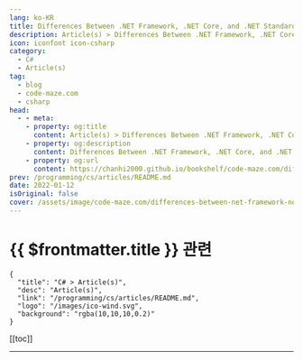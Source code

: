 ```yaml
---
lang: ko-KR
title: Differences Between .NET Framework, .NET Core, and .NET Standard
description: Article(s) > Differences Between .NET Framework, .NET Core, and .NET Standard
icon: iconfont icon-csharp
category: 
  - C#
  - Article(s)
tag: 
  - blog
  - code-maze.com
  - csharp
head:  
  - - meta:
    - property: og:title
      content: Article(s) > Differences Between .NET Framework, .NET Core, and .NET Standard
    - property: og:description
      content: Differences Between .NET Framework, .NET Core, and .NET Standard
    - property: og:url
      content: https://chanhi2000.github.io/bookshelf/code-maze.com/differences-between-net-framework-net-core-and-net-standard.html
prev: /programming/cs/articles/README.md
date: 2022-01-12
isOriginal: false
cover: /assets/image/code-maze.com/differences-between-net-framework-net-core-and-net-standard/banner.png
---
```


# {{ $frontmatter.title }} 관련

```component VPCard
{
  "title": "C# > Article(s)",
  "desc": "Article(s)",
  "link": "/programming/cs/articles/README.md",
  "logo": "/images/ico-wind.svg",
  "background": "rgba(10,10,10,0.2)"
}
```

[[toc]]

---

<SiteInfo
  name="Differences Between .NET Framework, .NET Core, and .NET Standard"
  desc="The .NET Framework and .NET Core are implementions of .NET whereas .NET Standard is not an implmention rather it's a specification."
  url="https://code-maze.com/differences-between-net-framework-net-core-and-net-standard/"
  logo="/assets/image/code-maze.com/favicon.png"
  preview="/assets/image/code-maze.com/differences-between-net-framework-net-core-and-net-standard/banner.png"/>

<!-- TODO: 작성 -->
